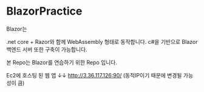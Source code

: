 # BlazorPractice

Blazor는

.net core + Razor와 함께 WebAssembly 형태로 동작합니다.
c#을 기반으로 Blazor 백엔드 서버 또한 구축이 가능합니다.

본 Repo는 Blazor를 연습하기 위한 Repo 입니다.

Ec2에 호스팅 된 웹 앱 ↓↓
http://3.36.117.126:90/
(동적IP이기 때문에 변경될 가능성이 큼)
